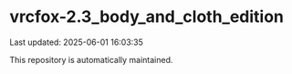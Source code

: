 # vrcfox-2.3_body_and_cloth_edition

Last updated: 2025-06-01 16:03:35

This repository is automatically maintained.
